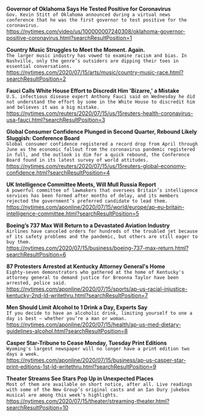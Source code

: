 **Governor of Oklahoma Says He Tested Positive for Coronavirus**\
`Gov. Kevin Stitt of Oklahoma announced during a virtual news conference that he was the first governor to test positive for the coronavirus.`\
https://nytimes.com/video/us/100000007240308/oklahoma-governor-positive-coronavirus.html?searchResultPosition=1

**Country Music Struggles to Meet the Moment. Again.**\
`The larger music industry has vowed to examine racism and bias. In Nashville, only the genre’s outsiders are dipping their toes in essential conversations.`\
https://nytimes.com/2020/07/15/arts/music/country-music-race.html?searchResultPosition=2

**Fauci Calls White House Effort to Discredit Him 'Bizarre,' a Mistake**\
`U.S. infectious disease expert Anthony Fauci said on Wednesday he did not understand the effort by some in the White House to discredit him and believes it was a big mistake.`\
https://nytimes.com/reuters/2020/07/15/us/15reuters-health-coronavirus-usa-fauci.html?searchResultPosition=3

**Global Consumer Confidence Plunged in Second Quarter, Rebound Likely Sluggish: Conference Board**\
`Global consumer confidence registered a record drop from April through June as the economic fallout from the coronavirus pandemic registered in full, and the outlook is dim for a quick rebound, the Conference Board found in its latest survey of world attitudes.`\
https://nytimes.com/reuters/2020/07/15/us/15reuters-global-economy-confidence.html?searchResultPosition=4

**UK Intelligence Committee Meets, Will Mull Russia Report**\
`A powerful committee of lawmakers that oversees Britain’s intelligence services has been formed after months of delay, and its members rejected the government’s preferred candidate to lead them.`\
https://nytimes.com/aponline/2020/07/15/world/europe/ap-eu-britain-intelligence-committee.html?searchResultPosition=5

**Boeing’s 737 Max Will Return to a Devastated Aviation Industry**\
`Airlines have canceled orders for hundreds of the troubled jet because of its safety problems and the pandemic, but others are still eager to buy them.`\
https://nytimes.com/2020/07/15/business/boeing-737-max-return.html?searchResultPosition=6

**87 Protesters Arrested at Kentucky Attorney General's Home**\
`Eighty-seven demonstrators who gathered at the home of Kentucky's attorney general to demand justice for Breonna Taylor have been arrested, police said. `\
https://nytimes.com/aponline/2020/07/15/sports/ap-us-racial-injustice-kentucky-2nd-ld-writethru.html?searchResultPosition=7

**Men Should Limit Alcohol to 1 Drink a Day, Experts Say**\
`If you decide to have an alcoholic drink, limiting yourself to one a day is best — whether you’re a man or woman.`\
https://nytimes.com/aponline/2020/07/15/health/ap-us-med-dietary-guidelines-alcohol.html?searchResultPosition=8

**Casper Star-Tribune to Cease Monday, Tuesday Print Editions**\
`Wyoming's largest newspaper will no longer have a print edition two days a week.`\
https://nytimes.com/aponline/2020/07/15/business/ap-us-casper-star-print-editions-1st-ld-writethru.html?searchResultPosition=9

**Theater Streams See Stars Pop Up in Unexpected Places**\
`Most of them are available on short notice, after all. Live readings with some of the New Group’s original casts and an Ian Dury jukebox musical are among this week’s highlights.`\
https://nytimes.com/2020/07/15/theater/streaming-theater.html?searchResultPosition=10

